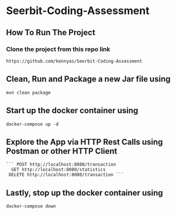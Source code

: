 # Seerbit-Coding-Assessment

## How To Run The Project
### Clone the project from this repo link
``` https://github.com/kennyas/Seerbit-Coding-Assessment ```
## Clean, Run and Package a new Jar file using
``` mvn clean package ```
## Start up the docker container using
``` docker-compose up -d ```

## Explore the App via HTTP Rest Calls using Postman or other HTTP Client 
	``` POST http://localhost:8080/transaction
      GET http://localhost:8080/statistics 
     DELETE http://localhost:8080/transaction ```

## Lastly, stop up the docker container using
``` docker-compose down ```
